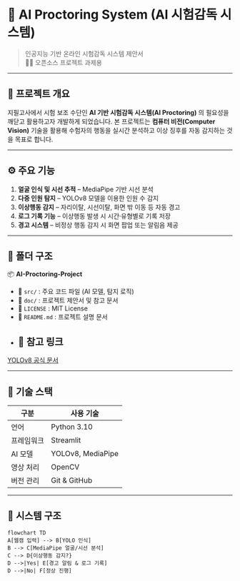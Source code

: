# 🧠 AI Proctoring System (AI 시험감독 시스템)

> 인공지능 기반 온라인 시험감독 시스템 제안서  
> 👨‍💻 오픈소스 프로젝트 과제용

---

## 🎯 프로젝트 개요
지필고사에서 시험 보조 수단인 **AI 기반 시험감독 시스템(AI Proctoring)** 의 필요성을 깨닫고 활용하고자 개발하게 되었습니다.
본 프로젝트는 **컴퓨터 비전(Computer Vision)** 기술을 활용해 수험자의 행동을 실시간 분석하고 이상 징후를 자동 감지하는 것을 목표로 합니다.

---

## ⚙️ 주요 기능
1. **얼굴 인식 및 시선 추적** – MediaPipe 기반 시선 분석  
2. **다중 인원 탐지** – YOLOv8 모델을 이용한 인원 수 감지  
3. **이상행동 감지** – 자리이탈, 시선이탈, 화면 밖 이동 등 자동 경고  
4. **로그 기록 기능** – 이상행동 발생 시 시간·유형별로 기록 저장  
5. **경고 시스템** – 비정상 행동 감지 시 화면 팝업 또는 알림음 제공  

---

## 📁 폴더 구조

📦 **AI-Proctoring-Project**  
- 📂 `src/` : 주요 코드 파일 (AI 모델, 탐지 로직)  
- 📂 `doc/` : 프로젝트 제안서 및 참고 문서  
- 📜 `LICENSE` : MIT License  
- 📘 `README.md` : 프로젝트 설명 문서
- ## 🔗 참고 링크
[YOLOv8 공식 문서](https://docs.ultralytics.com)

---

## 🧩 기술 스택
| 구분 | 사용 기술 |
|------|------------|
| 언어 | Python 3.10 |
| 프레임워크 | Streamlit |
| AI 모델 | YOLOv8, MediaPipe |
| 영상 처리 | OpenCV |
| 버전 관리 | Git & GitHub |

---

## 🧠 시스템 구조
```mermaid
flowchart TD
A[웹캠 입력] --> B[YOLO 인식]
B --> C[MediaPipe 얼굴/시선 분석]
C --> D{이상행동 감지?}
D -->|Yes| E[경고 알림 & 로그 기록]
D -->|No| F[정상 진행]
